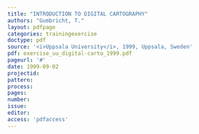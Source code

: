 ```yaml
---
title: "INTRODUCTION TO DIGITAL CARTOGRAPHY"
authors: "Gumbricht, T."
layout: pdfpage
categories: trainingexercise
doctype: pdf
source: '<i>Uppsala University</i>, 1999, Uppsala, Sweden'
pdf: exercise_uu_digital-carto_1999.pdf
pageurl: '#'
date: 1999-09-02
projectid:
pattern:
process:
pages:
number:
issue:
editor:
access: 'pdfaccess'
---
```

